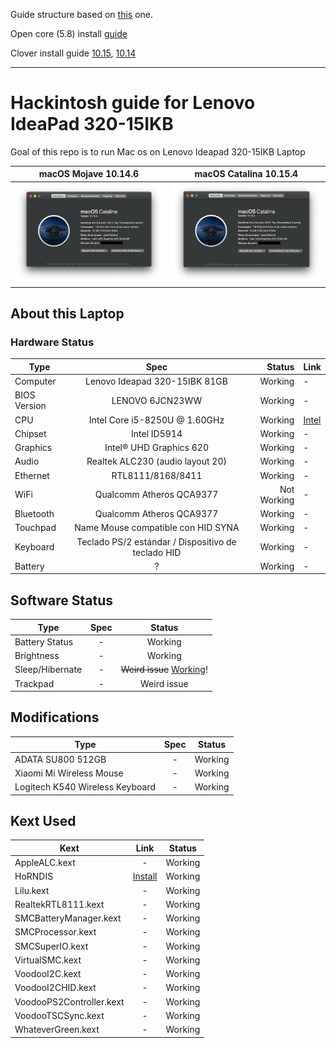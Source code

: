 Guide structure based on [this](https://github.com/gajjartejas/Lenovo-Ideapad-320-15ISK-14ISK-Laptop-Hackintosh) one.

Open core (5.8) install [guide](https://github.com/dortania/vanilla-laptop-guide)

Clover install guide
[10.15](https://www.tonymacx86.com/threads/guide-lenovo-ideapad-330s-14ikb-i5-8250u-catalina-10-15-4-windows-10.284803/),
[10.14](https://www.tonymacx86.com/threads/guide-lenovo-ideapad-330s-14ikb-i5-8250u-mojave-10-14-6-windows-10.277874/)

---

# Hackintosh guide for Lenovo IdeaPad 320-15IKB
Goal of this repo is to run Mac os on Lenovo Ideapad 320-15IKB Laptop

macOS Mojave 10.14.6            |  macOS Catalina 10.15.4
:-------------------------:|:-------------------------:
![alt text](10.14.5/screenshot.png)  |  ![alt text](10.15.4/screenshot.png)


## About this Laptop

### Hardware Status

Type | Spec | Status | Link
---------|:---------:|----------:|----------
Computer		| Lenovo Ideapad 320-15IBK 81GB   | Working | -
BIOS Version	| LENOVO 6JCN23WW | Working | -
CPU				| Intel Core i5-8250U @ 1.60GHz | Working | [Intel](https://ark.intel.com/content/www/us/en/ark/products/124967/intel-core-i5-8250u-processor-6m-cache-up-to-3-40-ghz.html)
Chipset			| Intel ID5914 | Working | -
Graphics		| Intel® UHD Graphics 620 | Working | - 
Audio			| Realtek ALC230 (audio layout 20) | Working | - 
Ethernet		| RTL8111/8168/8411 | Working | -
WiFi			| Qualcomm Atheros QCA9377 | Not Working | -
Bluetooth		| Qualcomm Atheros QCA9377 | Working | -
Touchpad		| Name	Mouse compatible con HID SYNA | Working | -
Keyboard		| Teclado PS/2 estándar / Dispositivo de teclado HID | Working | -
Battery		|   ? | Working | -

## Software Status

Type | Spec | Status
---------|:---------:|:----------:
Battery Status		| - | Working
Brightness		| - | Working
Sleep/Hibernate		| - | ~~Weird issue~~ [Working](https://www.tonymacx86.com/threads/hackintosh-lags-after-wake-from-sleep.276096/)!
Trackpad		| - | Weird issue

## Modifications

Type | Spec | Status
---------|:---------:|----------
ADATA SU800 512GB		| - | Working
Xiaomi Mi Wireless Mouse		| - | Working
Logitech K540 Wireless Keyboard		| - | Working


## Kext Used

Kext | Link | Status
---------|:---------:|----------
AppleALC.kext | - | Working
HoRNDIS | [Install](https://github.com/jwise/horndis) | Working
Lilu.kext | - | Working
RealtekRTL8111.kext | - | Working
SMCBatteryManager.kext | - | Working
SMCProcessor.kext | - | Working
SMCSuperIO.kext | - | Working
VirtualSMC.kext | - | Working
VoodooI2C.kext  | - | Working
VoodooI2CHID.kext  | - | Working
VoodooPS2Controller.kext  | - | Working
VoodooTSCSync.kext  | - | Working
WhateverGreen.kext | - | Working




